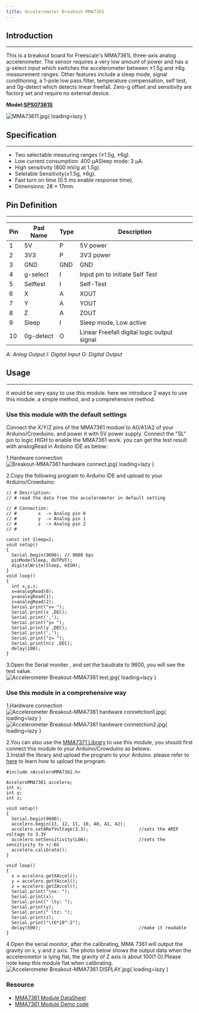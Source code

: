```yaml
---
title: Accelerometer Breakout-MMA7361
---
```


## Introduction
------------

This is a breakout board for Freescale's MMA7361L three-axis analog accelerometer. The sensor requires a very low amount of power and has a g-select input which switches the accelerometer between ±1.5g and ±6g measurement ranges. Other features include a sleep mode, signal conditioning, a 1-pole low pass filter, temperature compensation, self test, and 0g-detect which detects linear freefall. Zero-g offset and sensitivity are factory set and require no external device.

**Model:[SPS07361S](http://www.elecrow.com/sensor-c-111/position-state-c-111_114/triple-axis-accelerometer-breakout-mma7361-p-321.html)**

![MMA73611.jpg](https://wiki.elecrow.com/images/thumb/7/72/MMA73611.jpg/400px-MMA73611.jpg){ loading=lazy }

## Specification
-------------

- Two selectable measuring ranges (±1.5g, ±6g).
- Low current consumption: 400 µASleep mode: 3 µA.
- High sensitivity (800 mV/g at 1.5g).
- Seletable Sensitivity(±1.5g, ±6g).
- Fast turn on time (0.5 ms enable response time).
- Dimensions: 28 \* 17mm.

## Pin Definition
--------------

| Pin | Pad Name | Type | Description |
|---|---|---|---|
| 1 | 5V | P | 5V power |
| 2 | 3V3 | P | 3V3 power |
| 3 | GND | GND | GND |
| 4 | g-select | I | Input pin to initiate Self Test |
| 5 | Selftest | I | Self-Test |
| 6 | X | A | XOUT |
| 7 | Y | A | YOUT |
| 8 | Z | A | ZOUT |
| 9 | Sleep | I | Sleep mode, Low active |
| 10 | 0g-detect | O | Linear Freefall digital logic output signal |

*A: Anlog Output
 I: Digital Input
 O: Digital Output*

## Usage
-----

it would be very easy to use this module. here we introduce 2 ways to use this module. a simple method, and a comprehensive method.

### **Use this module with the default settings**  

Connect the X/Y/Z pins of the MMA7361 moduel to A0/A1/A2 of your Arduino/Crowduino. and power it with 5V power supply. Connect the "SL" pin to logic HIGH to enable the MMA7361 work. you can get the test result with analogRead in Arduino IDE as below:  

1.Hardware connection   
![Breakout-MMA7361 hardware connect.jpg](https://wiki.elecrow.com/images/thumb/2/23/Breakout-MMA7361_hardware_connect.jpg/500px-Breakout-MMA7361_hardware_connect.jpg){ loading=lazy }    

2.Copy the following program to Arduino IDE and upload to your Arduino/Crowduino:

```
// # Description:
// # read the data from the accelerometer in default setting

// # Connection:
// #        x  -> Analog pin 0
// #        y  -> Analog pin 1
// #        z  -> Analog pin 2
// #

const int Sleep=2;
void setup() 
{ 
  Serial.begin(9600); // 9600 bps
  pinMode(Sleep, OUTPUT);
  digitalWrite(Sleep, HIGH);
}
void loop() 
{
  int x,y,z;
  x=analogRead(0);
  y=analogRead(1);
  z=analogRead(2);
  Serial.print("x= ");
  Serial.print(x ,DEC);
  Serial.print(',');
  Serial.print("y= ");
  Serial.print(y ,DEC);
  Serial.print(',');
  Serial.print("z= ");
  Serial.println(z ,DEC);
  delay(100);
}
```

3.Open the Serial moniter , and set the baudrate to 9600, you will see the test value.  
![Accelerometer Breakout-MMA7361 test.jpg](https://wiki.elecrow.com/images/9/9f/Accelerometer_Breakout-MMA7361_test.jpg){ loading=lazy }

### **Use this module in a comprehensive way**  

1.Hardware connection  
![Accelerometer Breakout-MMA7361 hardware connetction1.jpg](https://wiki.elecrow.com/images/thumb/3/36/Accelerometer_Breakout-MMA7361_hardware_connetction1.jpg/500px-Accelerometer_Breakout-MMA7361_hardware_connetction1.jpg){ loading=lazy } ![Accelerometer Breakout-MMA7361 hardware connetction2.jpg](https://wiki.elecrow.com/images/thumb/e/e1/Accelerometer_Breakout-MMA7361_hardware_connetction2.jpg/500px-Accelerometer_Breakout-MMA7361_hardware_connetction2.jpg){ loading=lazy }  

2.You can also use the [MMA7371 Library](http://code.google.com/p/mma7361-library/downloads/detail?name=AcceleroMMA7361_v0.8b.zip&can=2&q=) to use this module, you should first connect this module to your Arduino/Crowduino as belows:  
3.Install the library and upload the program to your Arduino. please refer to [here](../../how/how-to-install-the-librarys-and-upload-programs-to-arduino.md) to learn how to upload the program.

```
#include <AcceleroMMA7361.h>

AcceleroMMA7361 accelero;
int x;
int y;
int z;

void setup()
{
  Serial.begin(9600);
  accelero.begin(13, 12, 11, 10, A0, A1, A2);
  accelero.setARefVoltage(3.3);                   //sets the AREF voltage to 3.3V
  accelero.setSensitivity(LOW);                   //sets the sensitivity to +/-6G
  accelero.calibrate();
}

void loop()
{
  x = accelero.getXAccel();
  y = accelero.getYAccel();
  z = accelero.getZAccel();
  Serial.print("\nx: ");
  Serial.print(x);
  Serial.print(" \ty: ");
  Serial.print(y);
  Serial.print(" \tz: ");
  Serial.print(z);
  Serial.print("\tG*10^-2");
  delay(500);                                     //make it readable
}
```

4.Open the serial monitor, after the calibrating, MMA 7361 will output the gravity on x, y and z axis. The photo below shows the output data when the accelerometor is lying flat, the gravity of Z axis is about 100(1 G).Please note keep this module flat when calibrating.  
![Accelerometer Breakout-MMA7361 DISPLAY.jpg](https://wiki.elecrow.com/images/1/13/Accelerometer_Breakout-MMA7361_DISPLAY.jpg){ loading=lazy }

### Resource

- [MMA7361 Module DataSheet](http://www.elecrow.com/download/MMA7361.pdf)
- [MMA7361 Module Demo code](#file)